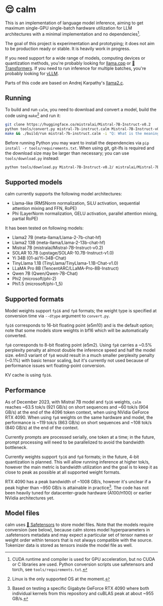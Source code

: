 # 😌 calm

This is an implementation of language model inference, aiming to get maximum single-GPU single-batch hardware utilization for LLM architectures with a minimal implementation and no dependencies[^1].

The goal of this project is experimentation and prototyping; it does not aim to be production ready or stable. It is heavily work in progress.

If you need support for a wide range of models, computing devices or quantization methods, you're probably looking for [llama.cpp](https://github.com/ggerganov/llama.cpp) or [🤗 Transformers](https://github.com/huggingface/transformers). If you need to run inference for multiple batches, you're probably looking for [vLLM](https://github.com/vllm-project/vllm).

Parts of this code are based on Andrej Karpathy's [llama2.c](https://github.com/karpathy/llama2.c).

## Running

To build and run `calm`, you need to download and convert a model, build the code using `make`[^2] and run it:

```sh
git clone https://huggingface.co/mistralai/Mistral-7B-Instruct-v0.2
python tools/convert.py mistral-7b-instruct.calm Mistral-7B-Instruct-v0.2/
make && ./build/run mistral-7b-instruct.calm -i "Q: What is the meaning of life?" -t 0
```

Before running Python you may want to install the dependencies via `pip install -r tools/requirements.txt`. When using git, git-lfs is required and the download size may be larger than necessary; you can use `tools/download.py` instead:

```sh
python tools/download.py Mistral-7B-Instruct-v0.2/ mistralai/Mistral-7B-Instruct-v0.2
```

## Supported models

calm currently supports the following model architectures:

- Llama-like (RMSNorm normalization, SiLU activation, sequential attention mixing and FFN, RoPE)
- Phi (LayerNorm normalization, GELU activation, parallel attention mixing, partial RoPE)

It has been tested on following models:

- Llama2 7B (meta-llama/Llama-2-7b-chat-hf)
- Llama2 13B (meta-llama/Llama-2-13b-chat-hf)
- Mistral 7B (mistralai/Mistral-7B-Instruct-v0.2)
- SOLAR 10.7B (upstage/SOLAR-10.7B-Instruct-v1.0)
- Yi 34B (01-ai/Yi-34B-Chat)
- TinyLlama 1.1B (TinyLlama/TinyLlama-1.1B-Chat-v1.0)
- LLaMA Pro 8B (TencentARC/LLaMA-Pro-8B-Instruct)
- Qwen 7B (Qwen/Qwen-7B-Chat)
- Phi2 (microsoft/phi-2)
- Phi1.5 (microsoft/phi-1_5)

## Supported formats

Model weights support `fp16` and `fp8` formats; the weight type is specified at conversion time via `--dtype` argument to `convert.py`.

`fp16` corresponds to 16-bit floating point (e5m10) and is the default option; note that some models store weights in bf16 which will be automatically converted.

`fp8` corresponds to 8-bit floating point (e5m2). Using `fp8` carries a ~0.5% perplexity penalty at almost double the inference speed and half the model size. e4m3 variant of `fp8` would result in a much smaller perplexity penalty (~0.1%) with basic tensor scaling, but it's currently not used because of performance issues wrt floating-point conversion.

KV cache is using `fp16`.

## Performance

As of December 2023, with Mistral 7B model and `fp16` weights, `calm` reaches ~63.5 tok/s (921 GB/s) on short sequences and ~60 tok/s (904 GB/s) at the end of the 4096 token context, when using NVidia GeForce RTX 4090. When using `fp8` weights on the same hardware and model, the performance is ~119 tok/s (863 GB/s) on short sequences and ~108 tok/s (840 GB/s) at the end of the context.

Currently prompts are processed serially, one token at a time; in the future, prompt processing will need to be parallelized to avoid the bandwidth bottleneck.

Currently weights support `fp16` and `fp8` formats; in the future, 4-bit quantization is planned. This will allow running inference at higher tok/s, however the main metric is bandwidth utilization and the goal is to keep it as close to peak as possible at all supported weight formats.

RTX 4090 has a peak bandwidth of ~1008 GB/s, however it's unclear if a peak higher than ~950 GB/s is attainable in practice[^3]. The code has not been heavily tuned for datacenter-grade hardware (A100/H100) or earlier NVidia architectures yet.

## Model files

calm uses [🤗 Safetensors](https://huggingface.co/docs/safetensors/index) to store model files. Note that the models require conversion (see below), because calm stores model hyperparameters in .safetensors metadata and may expect a particular set of tensor names or weight order within tensors that is not always compatible with the source. Tokenizer data is stored as tensors inside the model file as well.

[^1]: CUDA runtime and compiler is used for GPU acceleration, but no CUDA or C libraries are used. Python conversion scripts use safetensors and torch, see `tools/requirements.txt`.
[^2]: Linux is the only supported OS at the moment.
[^3]: Based on testing a specific Gigabyte GeForce RTX 4090 where both individual kernels from this repository and cuBLAS peak at about ~955 GB/s.
